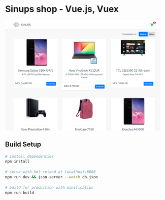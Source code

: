 # Sinups shop - Vue.js, Vuex

![ScreenShot](https://github.com/sinups/shop_vuejs/blob/master/front-end/src/assets/images/preview.png)

## Build Setup

``` bash
# install dependencies
npm install

# serve with hot reload at localhost:8080
npm run dev && json-server --watch db.json

# build for production with minification
npm run build
```
